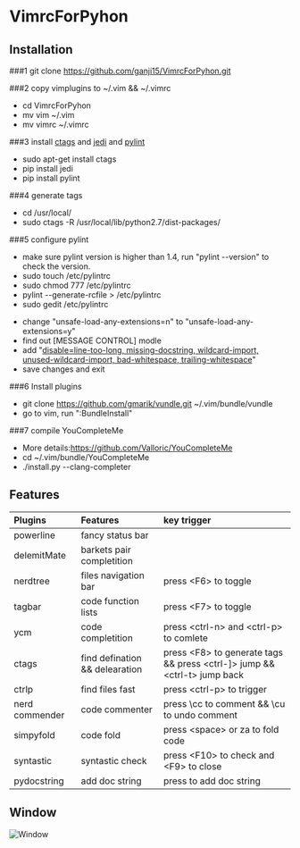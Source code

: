 # VimrcForPyhon

## Installation

###1 git clone https://github.com/ganji15/VimrcForPyhon.git

###2 copy vimplugins to ~/.vim && ~/.vimrc
* cd VimrcForPyhon
* mv vim ~/.vim
* mv vimrc ~/.vimrc

###3 install [ctags](#ctags) and [jedi](#jedi) and [pylint](#pylint)
* sudo apt-get install ctags 
* pip install jedi
* pip install pylint

###4 generate tags
* cd /usr/local/
* sudo ctags -R /usr/local/lib/python2.7/dist-packages/

###5 configure pylint
* make sure pylint version is higher than 1.4, run "pylint --version" to check the version.
* sudo touch /etc/pylintrc
* sudo chmod 777 /etc/pylintrc
* pylint --generate-rcfile > /etc/pylintrc
* sudo gedit /etc/pylintrc
 - change "unsafe-load-any-extensions=n" to "unsafe-load-any-extensions=y"
 - find out \[MESSAGE CONTROL\] modle
 - add "[disable=line-too-long, missing-docstring, wildcard-import, unused-wildcard-import, bad-whitespace, trailing-whitespace](#pylint-disable)"
 - save changes and exit

###6 Install plugins
* git clone https://github.com/gmarik/vundle.git ~/.vim/bundle/vundle
* go to vim, run ":BundleInstall"

###7 compile YouCompleteMe
* More details:https://github.com/Valloric/YouCompleteMe
* cd ~/.vim/bundle/YouCompleteMe
* ./install.py --clang-completer

## Features
| Plugins        | Features | key trigger  |
|:------------- |:-------------|:------------- |
| powerline     |  fancy status bar |  |
| delemitMate      | barkets pair completition|   |
| nerdtree | files navigation bar      |  press \<F6\> to toggle|
| tagbar   | code function lists | press \<F7\> to toggle |
| ycm    | code completition      |   press \<ctrl-n\> and \<ctrl-p\> to comlete|
| ctags | find defination && delearation      | press \<F8\> to generate tags &&  press \<ctrl-]\> jump && \<ctrl-t\> jump back|
| ctrlp     | find files fast|  press \<ctrl-p\> to trigger |
| nerd commender    | code commenter      |   press \\cc to comment && \\cu to undo comment |
| simpyfold     | code fold|  press \<space\> or za to fold code |
| syntastic    | syntastic check | press \<F10\> to check and \<F9\> to close|
| pydocstring | add doc string | press <ctrl-a> to add doc string|

## Window
![Window](https://github.com/ganji15/VimrcForPyhon/blob/master/python-vim-plugin.png)

